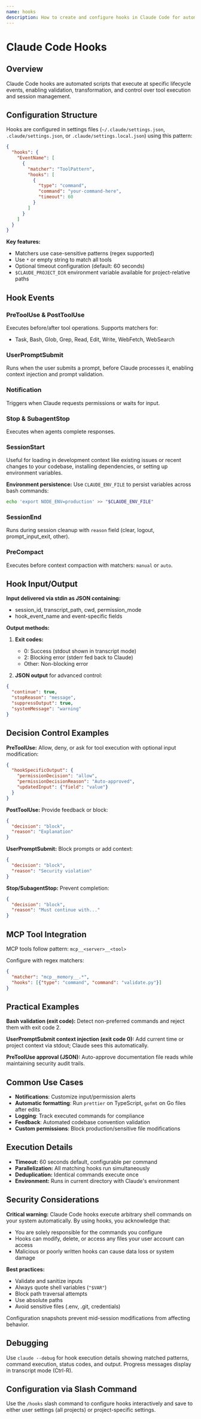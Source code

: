 ```yaml
---
name: hooks
description: How to create and configure hooks in Claude Code for automated validation, transformations, and lifecycle event handling. Use when user asks about hooks, event automation, pre/post tool execution, session management, or automated workflows.
---
```


# Claude Code Hooks

## Overview

Claude Code hooks are automated scripts that execute at specific lifecycle events, enabling validation, transformation, and control over tool execution and session management.

## Configuration Structure

Hooks are configured in settings files (`~/.claude/settings.json`, `.claude/settings.json`, or `.claude/settings.local.json`) using this pattern:

```json
{
  "hooks": {
    "EventName": [
      {
        "matcher": "ToolPattern",
        "hooks": [
          {
            "type": "command",
            "command": "your-command-here",
            "timeout": 60
          }
        ]
      }
    ]
  }
}
```

**Key features:**
- Matchers use case-sensitive patterns (regex supported)
- Use `*` or empty string to match all tools
- Optional timeout configuration (default: 60 seconds)
- `$CLAUDE_PROJECT_DIR` environment variable available for project-relative paths

## Hook Events

### PreToolUse & PostToolUse
Executes before/after tool operations. Supports matchers for:
- Task, Bash, Glob, Grep, Read, Edit, Write, WebFetch, WebSearch

### UserPromptSubmit
Runs when the user submits a prompt, before Claude processes it, enabling context injection and prompt validation.

### Notification
Triggers when Claude requests permissions or waits for input.

### Stop & SubagentStop
Executes when agents complete responses.

### SessionStart
Useful for loading in development context like existing issues or recent changes to your codebase, installing dependencies, or setting up environment variables.

**Environment persistence:**
Use `CLAUDE_ENV_FILE` to persist variables across bash commands:
```bash
echo 'export NODE_ENV=production' >> "$CLAUDE_ENV_FILE"
```

### SessionEnd
Runs during session cleanup with `reason` field (clear, logout, prompt_input_exit, other).

### PreCompact
Executes before context compaction with matchers: `manual` or `auto`.

## Hook Input/Output

**Input delivered via stdin as JSON containing:**
- session_id, transcript_path, cwd, permission_mode
- hook_event_name and event-specific fields

**Output methods:**

1. **Exit codes:**
   - 0: Success (stdout shown in transcript mode)
   - 2: Blocking error (stderr fed back to Claude)
   - Other: Non-blocking error

2. **JSON output** for advanced control:
```json
{
  "continue": true,
  "stopReason": "message",
  "suppressOutput": true,
  "systemMessage": "warning"
}
```

## Decision Control Examples

**PreToolUse:** Allow, deny, or ask for tool execution with optional input modification:
```json
{
  "hookSpecificOutput": {
    "permissionDecision": "allow",
    "permissionDecisionReason": "Auto-approved",
    "updatedInput": {"field": "value"}
  }
}
```

**PostToolUse:** Provide feedback or block:
```json
{
  "decision": "block",
  "reason": "Explanation"
}
```

**UserPromptSubmit:** Block prompts or add context:
```json
{
  "decision": "block",
  "reason": "Security violation"
}
```

**Stop/SubagentStop:** Prevent completion:
```json
{
  "decision": "block",
  "reason": "Must continue with..."
}
```

## MCP Tool Integration

MCP tools follow pattern: `mcp__<server>__<tool>`

Configure with regex matchers:
```json
{
  "matcher": "mcp__memory__.*",
  "hooks": [{"type": "command", "command": "validate.py"}]
}
```

## Practical Examples

**Bash validation (exit code):**
Detect non-preferred commands and reject them with exit code 2.

**UserPromptSubmit context injection (exit code 0):**
Add current time or project context via stdout; Claude sees this automatically.

**PreToolUse approval (JSON):**
Auto-approve documentation file reads while maintaining security audit trails.

## Common Use Cases

- **Notifications**: Customize input/permission alerts
- **Automatic formatting**: Run `prettier` on TypeScript, `gofmt` on Go files after edits
- **Logging**: Track executed commands for compliance
- **Feedback**: Automated codebase convention validation
- **Custom permissions**: Block production/sensitive file modifications

## Execution Details

- **Timeout:** 60 seconds default, configurable per command
- **Parallelization:** All matching hooks run simultaneously
- **Deduplication:** Identical commands execute once
- **Environment:** Runs in current directory with Claude's environment

## Security Considerations

**Critical warning:** Claude Code hooks execute arbitrary shell commands on your system automatically. By using hooks, you acknowledge that:
- You are solely responsible for the commands you configure
- Hooks can modify, delete, or access any files your user account can access
- Malicious or poorly written hooks can cause data loss or system damage

**Best practices:**
- Validate and sanitize inputs
- Always quote shell variables (`"$VAR"`)
- Block path traversal attempts
- Use absolute paths
- Avoid sensitive files (.env, .git, credentials)

Configuration snapshots prevent mid-session modifications from affecting behavior.

## Debugging

Use `claude --debug` for hook execution details showing matched patterns, command execution, status codes, and output. Progress messages display in transcript mode (Ctrl-R).

## Configuration via Slash Command

Use the `/hooks` slash command to configure hooks interactively and save to either user settings (all projects) or project-specific settings.
